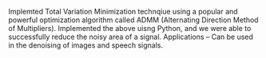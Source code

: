 Implemted Total Variation Minimization technqiue using a popular and powerful optimization algorithm called ADMM (Alternating Direction Method of Multipliers).
Implemented the above uisng Python, and we were able to successfully reduce the noisy area of a signal.
Applications – Can be used in the denoising of images and speech signals.

